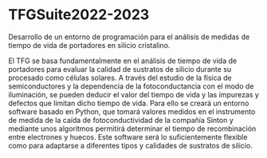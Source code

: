 # TFGSuite2022-2023
Desarrollo de un entorno de programación para el análisis de medidas de tiempo de vida de portadores en silicio cristalino.

El TFG se basa fundamentalmente en el análisis de tiempo de vida de portadores para evaluar la calidad de sustratos de silicio durante su procesado como células solares.
A través del estudio de la física de semiconductores y la dependencia de la fotoconductancia con el modo de iluminación, se pueden deducir el valor del tiempo de vida y las impurezas y defectos que limitan dicho tiempo de vida.
Para ello se creará un entorno software basado en Python, que tomará valores medidos en el instrumento de medida de la caída de fotoconductividad de la compañía Sinton y mediante unos algoritmos permitirá determinar el tiempo de recombinación entre electrones y huecos. Este software será lo suficientemente flexible como para adaptarse a diferentes tipos y calidades de sustratos de silicio.

